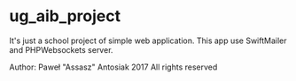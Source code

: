 # ug_aib_project

It's just a school project of simple web application.
This app use SwiftMailer and PHPWebsockets server.

Author: Paweł "Assasz" Antosiak
2017 All rights reserved
